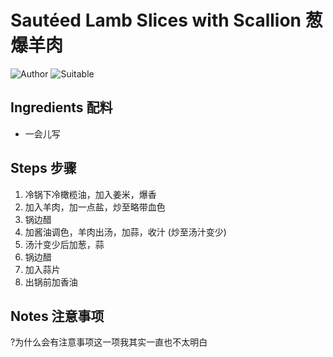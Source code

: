 # Sautéed Lamb Slices with Scallion 葱爆羊肉

![Author](https://img.shields.io/badge/Author-Aiden-orange)
![Suitable](https://img.shields.io/badge/Suitable%20For-2%20People-brightgreen)

## Ingredients 配料

- 一会儿写

## Steps 步骤

1. 冷锅下冷橄榄油，加入姜米，爆香
2. 加入羊肉，加一点盐，炒至略带血色
3. 锅边醋
4. 加酱油调色，羊肉出汤，加蒜，收汁 (炒至汤汁变少)
5. 汤汁变少后加葱，蒜
6. 锅边醋
7. 加入蒜片
8. 出锅前加香油

## Notes 注意事项

?为什么会有注意事项这一项我其实一直也不太明白
